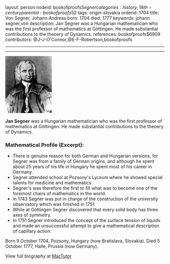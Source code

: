 layout: person
nodeid: bookofproofs$Segner
categories: history,18th-century
parentid: bookofproofs$52
tags: origin-slovakia
orderid: 1704
title: Von Segner, Johann Andreas
born: 1704
died: 1777
keywords: johann segner,von
description: Jan Segner was a Hungarian mathematician who was the first professor of mathematics at Göttingen. He made substantial contributions to the theoery of Dynamics.
references: bookofproofs$6909
contributors: @J-J-O'Connor,@E-F-Robertson,bookofproofs

---



---

![Segner.jpg](https://github.com/bookofproofs/bookofproofs.github.io/blob/main/_sources/_assets/images/portraits/Segner.jpg?raw=true)

**Jan Segner** was a Hungarian mathematician who was the first professor of mathematics at Göttingen. He made substantial contributions to the theoery of Dynamics.

### Mathematical Profile (Excerpt):
* There is genuine reason for both German and Hungarian versions, for Segner was from a family of German origins, and although he spent about 25 years of his life in Hungary he spent most of his career in Germany.
* Segner attended school at Pozsony's Lyceum where he showed special talents for medicine and mathematics.
* Segner's was therefore the first to fill what was to become one of the foremost chairs of mathematics in the world.
* In 1743 Segner was put in charge of the construction of the university observatory which was finished in 1751.
* While at Göttingen Segner discovered that every solid body has three axes of symmetry.
* In 1751 Segner introduced the concept of the surface tension of liquids and made an unsuccessful attempt to give a mathematical description of capillary action.

Born 9 October 1704, Pozsony, Hungary (now Bratislava, Slovakia). Died 5 October 1777, Halle, Prussia (now Germany).

View full biography at [MacTutor](https://mathshistory.st-andrews.ac.uk/Biographies/Segner/)
